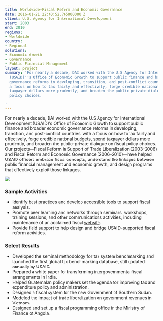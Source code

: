 ```yaml
---
title: Worldwide—Fiscal Reform and Economic Governance
date: 2016-01-21 22:40:52.765000000 Z
client: U.S. Agency for International Development
start: 2003
end: 2010
regions:
- Worldwide
country:
- Regional
solutions:
- Economic Growth
- Governance
- Public Financial Management
layout: project
summary: 'For nearly a decade, DAI worked with the U.S Agency for International Development
  (USAID)''s Office of Economic Growth to support public finance and broader economic
  governance reforms in developing, transition, and post-conflict countries, with
  a focus on how to tax fairly and effectively, forge credible national budgets, spend
  taxpayer dollars more prudently, and broaden the public-private dialogue on fiscal
  policy choices.

'
---
```


For nearly a decade, DAI worked with the U.S Agency for International Development (USAID)'s Office of Economic Growth to support public finance and broader economic governance reforms in developing, transition, and post-conflict countries, with a focus on how to tax fairly and effectively, forge credible national budgets, spend taxpayer dollars more prudently, and broaden the public-private dialogue on fiscal policy choices. Our projects—Fiscal Reform in Support of Trade Liberalization (2003–2006) and Fiscal Reform and Economic Governance (2006–2010)—have helped USAID officers embrace fiscal concepts, understand the linkages between public financial management and economic growth, and design programs that effectively exploit those linkages.

![][1]

###  Sample Activities

* Identify best practices and develop accessible tools to support fiscal analysis.
* Promote peer learning and networks through seminars, workshops, training sessions, and other communications activities, including maintenance of an acclaimed fiscal [website][2].
* Provide field support to help design and bridge USAID-supported fiscal reform activities.

###  Select Results

* Developed the seminal methodology for tax system benchmarking and launched the first global tax benchmarking database, still updated annually by USAID.
* Prepared a white paper for transforming intergovernmental fiscal arrangements in India.
* Helped Guatemalan policy makers set the agenda for improving tax and expenditure policy and administration.
* Designed a fiscal system for the new Government of Southern Sudan.
* Modeled the impact of trade liberalization on government revenues in Vietnam.
* Designed and set up a fiscal programming office in the Ministry of Finance of Angola.

[1]: /assets/images/projects/FiscalReform.jpg
[2]: http://www.fiscalreform.net
